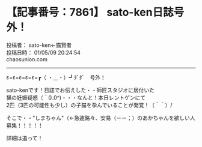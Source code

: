 # 【記事番号：7861】 sato-ken日誌号外！

投稿者： sato-ken←猫賢者  
投稿日時： 01/05/09 20:24:54  
chaosunion.com

---

ε=ε=ε=ε=ε=┏（ ・＿・）┛ﾀﾞﾀﾞ　号外！　  
  
sato-kenです！日誌でお伝えした・・師匠スタジオに居付いた  
猫の妊娠疑惑（＾0_0^)・・・なんと！本日レントゲンにて  
2匹（3匹の可能性も少し）の子猫を孕んでいることが発覚！（＾＾）/  
  
そこで・・"しまちゃん"（←急遽銘々、安易（－－；）のあかちゃんを欲しい人募集！！！！！  
  
詳細は追って！  
